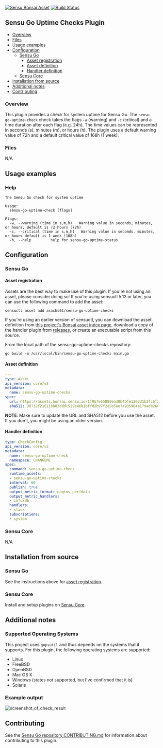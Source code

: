 [![Sensu Bonsai Asset](https://img.shields.io/badge/Bonsai-Download%20Me-brightgreen.svg?colorB=89C967&logo=sensu)](https://bonsai.sensu.io/assets/asachs01/sensu-go-uptime-checks)
[![Build Status](https://travis-ci.org/asachs01/sensu-go-uptime-checks.svg?branch=master)](https://travis-ci.org/asachs01/sensu-go-uptime-checks)

## Sensu Go Uptime Checks Plugin

- [Overview](#overview)
- [Files](#files)
- [Usage examples](#usage-examples)
- [Configuration](#configuration)
  - [Sensu Go](#sensu-go)
    - [Asset registration](#asset-registration)
    - [Asset definition](#asset-definition)
    - [Handler definition](#handler-definition)
  - [Sensu Core](#sensu-core)
- [Installation from source](#installation-from-source)
- [Additional notes](#additional-notes)
- [Contributing](#contributing)

### Overview

This plugin provides a check for system uptime for Sensu Go. The `sensu-go-uptime-check` check takes the flags `-w` (warning) and `-c` (critical) and a time duration after each flag (e.g. 24h). The time values can be represented in seconds (s), minutes (m), or hours (h). The plugin uses a default warning value of 72h and a default critical value of 168h (1 week).

### Files

N/A

## Usage examples

### Help

```
The Sensu Go check for system uptime

Usage:
  sensu-go-uptime-check [flags]

Flags:
  -w, --warning (time in s,m,h)   Warning value in seconds, minutes, or hours, default is 72 hours (72h)
  -c, --critical (time in s,m,h)   Warning value in seconds, minutes, or hours default is 1 week (168h)
  -h, --help         help for sensu-go-uptime-status
```

## Configuration
### Sensu Go
#### Asset registration

Assets are the best way to make use of this plugin. If you're not using an asset, please consider doing so! If you're using sensuctl 5.13 or later, you can use the following command to add the asset: 

`sensuctl asset add asachs01/sensu-go-uptime-checks`

If you're using an earlier version of sensuctl, you can download the asset definition from [this project's Bonsai asset index page][2], download a copy of the handler plugin from [releases][1], or create an executable script from this source.

From the local path of the sensu-go-uptime-checks repository:

```
go build -o /usr/local/bin/sensu-go-uptime-checks main.go
```

#### Asset definition

```yaml
---
type: Asset
api_version: core/v2
metadata:
  name: sensu-go-uptime-checks
spec:
  url: https://assets.bonsai.sensu.io/1f967e65880ead0b4bfe13e331b3fc6f26ebfed2/sensu-go-uptime-checks_1.0.1_linux_amd64.tar.gz
  sha512: 3d732f21611bb03dddc529c46b1bffd2b97f2a5b5ae7a935964a179adb26d5ccffa3ffaf0662380be4485d6d5e4295b0812ef1d22919e02ebb412c4eef1aff24
```

**NOTE**: Make sure to update the URL and SHA512 before you use the asset. If you don't, you might be using an older version.

#### Handler definition

```yaml
type: CheckConfig
api_version: core/v2
metadata:
  name: sensu-go-uptime-check
  namespace: CHANGEME
spec:
  command: sensu-go-uptime-check
  runtime_assets:
  - sensu-go-uptime-checks
  interval: 60
  publish: true
  output_metric_format: nagios_perfdata
  output_metric_handlers:
  - infuxdb
  handlers:
  - slack
  subscriptions:
  - system
```

### Sensu Core

N/A

## Installation from source

### Sensu Go

See the instructions above for [asset registration](#asset-registration).

### Sensu Core

Install and setup plugins on [Sensu Core](https://docs.sensu.io/sensu-core/latest/installation/installing-plugins/).

## Additional notes

### Supported Operating Systems

This project uses `gopsutil` and thus depends on the systems that it supports. For this plugin, the following operating systems are supported:

* Linux
* FreeBSD
* OpenBSD
* Mac OS X
* Windows (states not supported, but I've confirmed that it is)
* Solaris

### Example output

![screenshot_of_check_result](http://share.sachshaus.net/ddbeec586345/Screen%252520Shot%2525202019-07-29%252520at%25252011.05.48%252520PM.png)

## Contributing


See the [Sensu Go repository CONTRIBUTING.md][3] for information about contributing to this plugin. 

[1]: https://github.com/asachs01/sensu-go-uptime-checks/releases
[2]: https://bonsai.sensu.io/assets/asachs01/sensu-go-uptime-checks
[3]: https://github.com/sensu/sensu-go/blob/master/CONTRIBUTING.md
